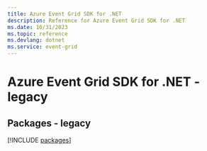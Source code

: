 ```yaml
---
title: Azure Event Grid SDK for .NET
description: Reference for Azure Event Grid SDK for .NET
ms.date: 10/31/2023
ms.topic: reference
ms.devlang: dotnet
ms.service: event-grid
---
```

# Azure Event Grid SDK for .NET - legacy
## Packages - legacy
[!INCLUDE [packages](event-grid-index.md)]